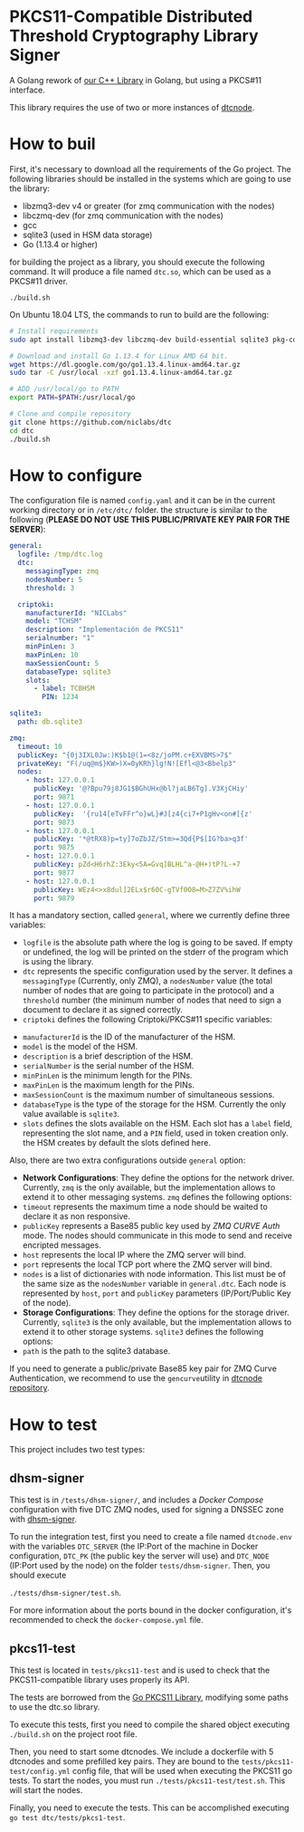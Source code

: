 # PKCS11-Compatible Distributed Threshold Cryptography Library Signer

A Golang rework of [our C++ Library](https://github.com/niclabs/tchsm-libdtc) in Golang, but using a PKCS#11 interface.

This library requires the use of two or more instances of [dtcnode](https://github.com/niclabs/dtcnode).

# How to buil

First, it's necessary to download all the requirements of the Go project. The following libraries should be installed in the systems which are going to use the library:

* libzmq3-dev v4 or greater (for zmq communication with the nodes)
* libczmq-dev (for zmq communication with the nodes)
* gcc
* sqlite3 (used in HSM data storage)
* Go (1.13.4 or higher)

for building the project as a library, you should execute the following command. It will produce a file named `dtc.so`, which can be used as a PKCS#11 driver.

`./build.sh`


On Ubuntu 18.04 LTS, the commands to run to build are the following:

```bash
# Install requirements
sudo apt install libzmq3-dev libczmq-dev build-essential sqlite3 pkg-config

# Download and install Go 1.13.4 for Linux AMD 64 bit.
wget https://dl.google.com/go/go1.13.4.linux-amd64.tar.gz
sudo tar -C /usr/local -xzf go1.13.4.linux-amd64.tar.gz

# ADD /usr/local/go to PATH
export PATH=$PATH:/usr/local/go

# Clone and compile repository
git clone https://github.com/niclabs/dtc
cd dtc
./build.sh
```

# How to configure

The configuration file is named `config.yaml` and it can be in the current working directory or in `/etc/dtc/` folder. the structure is similar to the following (**PLEASE DO NOT USE THIS PUBLIC/PRIVATE KEY PAIR FOR THE SERVER**):

```yaml
general:
  logfile: /tmp/dtc.log
  dtc:
    messagingType: zmq
    nodesNumber: 5
    threshold: 3

  criptoki:
    manufacturerId: "NICLabs"
    model: "TCHSM"
    description: "Implementación de PKCS11"
    serialnumber: "1"
    minPinLen: 3
    maxPinLen: 10
    maxSessionCount: 5
    databaseType: sqlite3
    slots:
      - label: TCBHSM
        PIN: 1234

sqlite3:
  path: db.sqlite3

zmq:
  timeout: 10
  publicKey: "{0j3IXL0Jw:)K$b1@(1=<8z/joPM.c+EXVBMS>7$"
  privateKey: "F(/uq@m$}KW>)X=0yKRh}lg!N![Efl<@3<Bbelp3"
  nodes:
    - host: 127.0.0.1
      publicKey: '@?Bpu79j8JG1$BGhUHx@bl?jaLB6Tg].V3XjCHiy'
      port: 9871
    - host: 127.0.0.1
      publicKey:  '{ru14[eTvFFr^o}wL}#J[z4{ci7+P1gHv<on#[{z'
      port: 9873
    - host: 127.0.0.1
      publicKey: '*@tRX8)p=ty]7oZbJZ/Stm>=3Qd{P$[IG?ba>q3f'
      port: 9875
    - host: 127.0.0.1
      publicKey: pZd<H6rhZ:3Eky<5A=Gvq]BLHL^a-@H+)tP?L-+7
      port: 9877
    - host: 127.0.0.1
      publicKey: WEz4<>x8dul]2ELx$r60C-gTVf0O8=M>Z7ZV%ihW
      port: 9879
```

It has a mandatory section, called `general`, where we currently define three variables:
* `logfile` is the absolute path where the log is going to be saved. If empty or undefined, the log will be printed on the stderr of the program which is using the library.
* `dtc` represents the specific configuration used by the server. It defines a `messagingType` (Currently, only ZMQ), a `nodesNumber` value (the total number of nodes that are going to participate in the protocol) and a `threshold` number (the minimum number of nodes that need to sign a document to declare it as signed correctly.
* `criptoki` defines the following Criptoki/PKCS#11 specific variables:
 - `manufacturerId` is the ID of the manufacturer of the HSM.
 - `model` is the model of the HSM.
 - `description` is a brief description of the HSM.
 - `serialNumber` is the serial number of the HSM.
 - `minPinLen` is the minimum length for the PINs.
 - `maxPinLen` is the maximum length for the PINs.
 - `maxSessionCount` is the maximum number of simultaneous sessions.
 - `databaseType` is the type of the storage for the HSM. Currently the only value available is `sqlite3`.
 - `slots` defines the slots available on the HSM. Each slot has a `label` field, representing the slot name, and a `PIN` field, used in token creation only. the HSM creates by default the slots defined here.
 
 
Also, there are two extra configurations outside `general` option:

* **Network Configurations**: They define the options for the network driver. Currently, `zmq` is the only available, but the implementation allows to extend it to other messaging systems. `zmq` defines the following options:
 * `timeout` represents the maximum time a node should be waited to declare it as non responsive.
 * `publicKey` represents a Base85 public key used by _ZMQ CURVE Auth_ mode. The nodes should communicate in this mode to send and receive encripted messages.
 * `host` represents the local IP where the ZMQ server will bind.
 * `port` represents the local TCP port where the ZMQ server will bind.
 * `nodes` is a list of dictionaries with node information. This list must be of the same size as the `nodesNumber` variable in `general.dtc`. Each node is represented by `host`, `port` and `publicKey` parameters (IP/Port/Public Key of the node).
* **Storage Configurations**: They define the options for the storage driver. Currently, `sqlite3` is the only available, but the implementation allows to extend it to other storage systems. `sqlite3` defines the following options:
 * `path` is the path to the sqlite3 database. 
 
 
If you need to generate a public/private Base85 key pair for ZMQ Curve Authentication, we recommend to use the `gencurve`utility in [dtcnode repository](https://github.com/niclabs/dtcnode).

# How to test

This project includes two test types:
 
 ## dhsm-signer
 This test is in `/tests/dhsm-signer/`, and includes a _Docker Compose_ configuration with five DTC ZMQ nodes, used for signing a DNSSEC zone with [dhsm-signer](https://github.com/niclabs/dhsm-signer). 

To run the integration test, first you need to create a file named `dtcnode.env` with the variables `DTC_SERVER` (the IP:Port of the machine in Docker configuration, `DTC_PK` (the public key the server will use)  and `DTC_NODE` (IP:Port used by the node) on the folder `tests/dhsm-signer`. Then, you should execute 

`./tests/dhsm-signer/test.sh`.


For more information about the ports bound in the docker configuration, it's recommended to check the `docker-compose.yml` file.

## pkcs11-test

 This test is located in `tests/pkcs11-test` and is used to check that the PKCS11-compatible library uses properly its API.
 
 The tests are borrowed from the [Go PKCS11 Library](https://github.com/miekg/pkcs11), modifying some paths to use the dtc.so library.
 
 To execute this tests, first you need to compile the shared object executing `./build.sh` on the project root file. 
 
 Then, you need to start some dtcnodes. We include a dockerfile with 5 dtcnodes and some prefilled key pairs. They are bound to the `tests/pkcs11-test/config.yml` config file, that will be used when executing the PKCS11 go tests. To start the nodes, you must run `./tests/pkcs11-test/test.sh`. This will start the nodes.
 
 Finally, you need to execute the tests. This can be accomplished executing `go test dtc/tests/pkcs1-test`.

